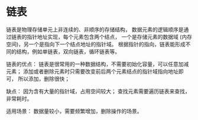 # 链表
链表是物理存储单元上非连续的、非顺序的存储结构，
数据元素的逻辑顺序是通过链表的指针地址实现，每个元素包含两个结点，
一个是存储元素的数据域 (内存空间)，另一个是指向下一个结点地址的指针域。
根据指针的指向，链表能形成不同的结构，例如单链表，双向链表，循环链表等。

链表的优点：
链表是很常用的一种数据结构，不需要初始化容量，可以任意加减元素；
添加或者删除元素时只需要改变前后两个元素结点的指针域指向地址即可，
所以添加，删除很快；

缺点：
因为含有大量的指针域，占用空间较大；
查找元素需要遍历链表来查找，非常耗时。

适用场景：
数据量较小，需要频繁增加，删除操作的场景。